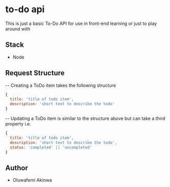# to-do api

This is just a basic To-Do API for use in front-end learning or just to play around with

## Stack

- Node

## Request Structure

-- Creating a ToDo item takes the following structure

```js
{
  title: 'title of todo item',
  description: 'short text to describe the todo'
}
```

-- Updating a ToDo item is similar to the structure above but can take a third property i.e.

```js
{
  title: 'title of todo item',
  description: 'short text to describe the todo',
  status: 'completed' || 'uncompleted'
}
```

## Author

- Oluwafemi Akinwa